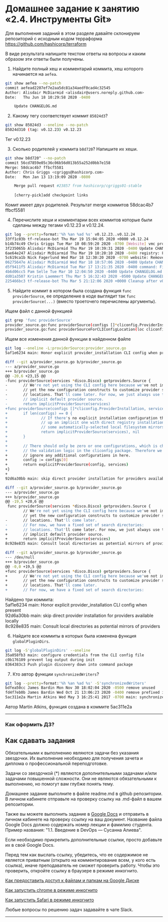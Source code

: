 # Домашнее задание к занятию «2.4. Инструменты Git»

Для выполнения заданий в этом разделе давайте склонируем репозиторий с исходным кодом 
терраформа https://github.com/hashicorp/terraform 

В виде результата напишите текстом ответы на вопросы и каким образом эти ответы были получены. 

1. Найдите полный хеш и комментарий коммита, хеш которого начинается на `aefea`.  
```bash
git show aefea --no-patch
commit aefead2207ef7e2aa5dc81a34aedf0cad4c32545
Author: Alisdair McDiarmid <alisdair@users.noreply.github.com>
Date:   Thu Jun 18 10:29:58 2020 -0400

    Update CHANGELOG.md
```
2. Какому тегу соответствует коммит `85024d3`?  
```bash
git show 85024d3 --oneline --no-patch
85024d310 (tag: v0.12.23) v0.12.23
```
 Тег v0.12.23

3. Сколько родителей у коммита `b8d720`? Напишите их хеши.  
```bash
git show b8d720^ --no-patch
commit 56cd7859e05c36c06b56d013b55a252d0bb7e158
Merge: 58dcac4b7 ffbcf5581
Author: Chris Griggs <cgriggs@hashicorp.com>
Date:   Mon Jan 13 13:19:09 2020 -0800

    Merge pull request #23857 from hashicorp/cgriggs01-stable
    
    [cherry-pick]add checkpoint links
```
 Комит имеет двух родителей. Результат merge коммитов 58dcac4b7 ffbcf5581  

4. Перечислите хеши и комментарии всех коммитов которые были сделаны между тегами  v0.12.23 и v0.12.24.
```bash
git log --pretty=format:'%h %an %ad %s' v0.12.23..v0.12.24
33ff1c03b tf-release-bot Thu Mar 19 15:04:05 2020 +0000 v0.12.24
b14b74c49 Chris Griggs Tue Mar 10 08:59:20 2020 -0700 [Website] vmc provider links
3f235065b Alisdair McDiarmid Thu Mar 19 10:39:31 2020 -0400 Update CHANGELOG.md
6ae64e247 Alisdair McDiarmid Thu Mar 19 10:20:10 2020 -0400 registry: Fix panic when server is unreachable
5c619ca1b Nick Fagerlund Wed Mar 18 12:30:20 2020 -0700 website: Remove links to the getting started guide's old location
06275647e Alisdair McDiarmid Wed Mar 18 10:57:06 2020 -0400 Update CHANGELOG.md
d5f9411f5 Alisdair McDiarmid Tue Mar 17 13:21:35 2020 -0400 command: Fix bug when using terraform login on Windows
4b6d06cc5 Pam Selle Tue Mar 10 12:04:50 2020 -0400 Update CHANGELOG.md
dd01a3507 Kristin Laemmert Thu Mar 5 16:32:43 2020 -0500 Update CHANGELOG.md
225466bc3 tf-release-bot Thu Mar 5 21:12:06 2020 +0000 Cleanup after v0.12.23 release
```

5. Найдите коммит в котором была создана функция `func providerSource`, ее определение в коде выглядит 
так `func providerSource(...)` (вместо троеточего перечислены аргументы).  

 Ищем файл с данной функцией  
```bash
git grep 'func providerSource'
provider_source.go:func providerSource(configs []*cliconfig.ProviderInstallation, services *disco.Disco) (getproviders.Source, tfdiags.Diagnostics) {
provider_source.go:func providerSourceForCLIConfigLocation(loc cliconfig.ProviderInstallationLocation, services *disco.Disco) (getproviders.Source, tfdiags.Diagnostics) {
```
 Ищем все изменения данной функции в найденном файле  
```bash
git log --oneline -L:providerSource:provider_source.go
5af1e6234 main: Honor explicit provider_installation CLI config when present

diff --git a/provider_source.go b/provider_source.go
--- a/provider_source.go
+++ b/provider_source.go
@@ -20,6 +23,15 @@
-func providerSource(services *disco.Disco) getproviders.Source {
-       // We're not yet using the CLI config here because we've not implemented
-       // yet the new configuration constructs to customize provider search
-       // locations. That'll come later. For now, we just always use the
-       // implicit default provider source.
-       return implicitProviderSource(services)
+func providerSource(configs []*cliconfig.ProviderInstallation, services *disco.Disco) (getproviders.Source, tfdiags.Diagnostics) {
+       if len(configs) == 0 {
+               // If there's no explicit installation configuration then we'll build
+               // up an implicit one with direct registry installation along with
+               // some automatically-selected local filesystem mirrors.
+               return implicitProviderSource(services), nil
+       }
+
+       // There should only be zero or one configurations, which is checked by
+       // the validation logic in the cliconfig package. Therefore we'll just
+       // ignore any additional configurations in here.
+       config := configs[0]
+       return explicitProviderSource(config, services)
+}
+
92d6a30bb main: skip direct provider installation for providers available locally

diff --git a/provider_source.go b/provider_source.go
--- a/provider_source.go
+++ b/provider_source.go
@@ -19,5 +20,6 @@
 func providerSource(services *disco.Disco) getproviders.Source {
        // We're not yet using the CLI config here because we've not implemented
        // yet the new configuration constructs to customize provider search
-       // locations. That'll come later.
-       // For now, we have a fixed set of search directories:
+       // locations. That'll come later. For now, we just always use the
+       // implicit default provider source.
+       return implicitProviderSource(services)
8c928e835 main: Consult local directories as potential mirrors of providers

diff --git a/provider_source.go b/provider_source.go
--- /dev/null
+++ b/provider_source.go
@@ -0,0 +19,5 @@
+func providerSource(services *disco.Disco) getproviders.Source {
+       // We're not yet using the CLI config here because we've not implemented
+       // yet the new configuration constructs to customize provider search
+       // locations. That'll come later.
+       // For now, we have a fixed set of search directories:
```
 Найдено три коммита:  
 5af1e6234 main: Honor explicit provider_installation CLI config when present  
 92d6a30bb main: skip direct provider installation for providers available locally  
 8c928e835 main: Consult local directories as potential mirrors of providers  

6. Найдите все коммиты в которых была изменена функция `globalPluginDirs`.  
```bash
git log -S'globalPluginDirs' --oneline
35a058fb3 main: configure credentials from the CLI config file
c0b176109 prevent log output during init
8364383c3 Push plugin discovery down into command package
```
7. Кто автор функции `synchronizedWriters`?  
```bash
git log --pretty=format:'%h %an %ad %s' -S'synchronizedWriters' 
bdfea50cc James Bardin Mon Nov 30 18:02:04 2020 -0500 remove unused
fd4f7eb0b James Bardin Wed Oct 21 13:06:23 2020 -0400 remove prefixed io
5ac311e2a Martin Atkins Wed May 3 16:25:41 2017 -0700 main: synchronize writes to VT100-faker on Windows
```
  Автор Martin Atkins, функция создана в коммите 5ac311e2a


 ---

### Как оформить ДЗ?

## Как сдавать задания

Обязательными к выполнению являются задачи без указания звездочки. Их выполнение необходимо для получения зачета и диплома о профессиональной переподготовке.

Задачи со звездочкой (*) являются дополнительными задачами и/или задачами повышенной сложности. Они не являются обязательными к выполнению, но помогут вам глубже понять тему.

Домашнее задание выполните в файле readme.md в github репозитории. В личном кабинете отправьте на проверку ссылку на .md-файл в вашем репозитории.

Также вы можете выполнить задание в [Google Docs](https://docs.google.com/document/u/0/?tgif=d) и отправить в личном кабинете на проверку ссылку на ваш документ.
Название файла Google Docs должно содержать номер лекции и фамилию студента. Пример названия: "1.1. Введение в DevOps — Сусанна Алиева".

Если необходимо прикрепить дополнительные ссылки, просто добавьте их в свой Google Docs.

Перед тем как выслать ссылку, убедитесь, что ее содержимое не является приватным (открыто на комментирование всем, у кого есть ссылка), иначе преподаватель не сможет проверить работу. Чтобы это проверить, откройте ссылку в браузере в режиме инкогнито.

[Как предоставить доступ к файлам и папкам на Google Диске](https://support.google.com/docs/answer/2494822?hl=ru&co=GENIE.Platform%3DDesktop)

[Как запустить chrome в режиме инкогнито ](https://support.google.com/chrome/answer/95464?co=GENIE.Platform%3DDesktop&hl=ru)

[Как запустить  Safari в режиме инкогнито ](https://support.apple.com/ru-ru/guide/safari/ibrw1069/mac)

Любые вопросы по решению задач задавайте в чате Slack.

---
